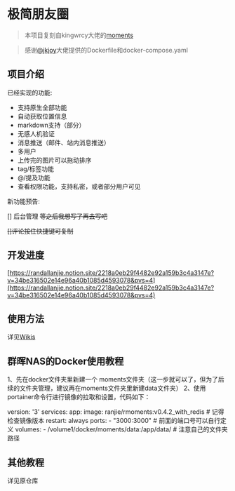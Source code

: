 # 极简朋友圈

> 本项目复刻自kingwrcy大佬的[moments](https://github.com/kingwrcy/moments)

> 感谢[@jkjoy](https://github.com/jkjoy)大佬提供的Dockerfile和docker-compose.yaml

## 项目介绍

已经实现的功能:

- 支持原生全部功能
- 自动获取位置信息
- markdown支持（部分）
- 无感人机验证
- 消息推送（邮件、站内消息推送）
- 多用户
- 上传完的图片可以拖动排序
- tag/标签功能
- @/提及功能
- 查看权限功能，支持私密，或者部分用户可见

新功能预告:

[] 后台管理 ~~等之后我想写了再去写吧~~

~~[]评论按住快捷键可复制~~

## 开发进度

[https://randallanjie.notion.site/2218a0eb29f4482e92a159b3c4a3147e?v=34be316502e14e96a40b1085d4593078&pvs=4](https://randallanjie.notion.site/2218a0eb29f4482e92a159b3c4a3147e?v=34be316502e14e96a40b1085d4593078&pvs=4)

## 使用方法

详见[Wikis](https://github.com/RandallAnjie/moments/wiki/%E4%BD%BF%E7%94%A8%E6%96%B9%E6%B3%95)

## 群晖NAS的Docker使用教程
1、先在docker文件夹里新建一个 moments文件夹（这一步就可以了，但为了后续的文件夹管理，建议再在moments文件夹里新建data文件夹）
2、使用portainer命令行进行镜像的拉取和设置，代码如下：

version: '3'
services:
  app:
    image: ranjie/rmoments:v0.4.2_with_redis  # 记得检查镜像版本
    restart: always
    ports:
      - "3000:3000" # 前面的端口号可以自行定义
    volumes:
      - /volume1/docker/moments/data:/app/data/ # 注意自己的文件夹路径


## 其他教程

详见原仓库
